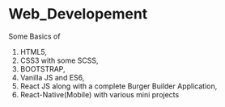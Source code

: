 # Web_Developement
Some Basics of 
1. HTML5, 
2. CSS3 with some SCSS,
3. BOOTSTRAP, 
4. Vanilla JS and ES6, 
5. React JS along with a complete Burger Builder Application, 
6. React-Native(Mobile) with various mini projects
